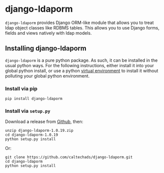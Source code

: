 # django-ldaporm

`django-ldaporm` provides  Django ORM-like module that allows you to treat ldap object classes like RDBMS tables.  This
allows you to use Django forms, fields and views natively with ldap models.

## Installing django-ldaporm

`django-ldaporm` is a pure python package.  As such, it can be installed in the usual python ways.  For the following
instructions, either install it into your global python install, or use a python 
[virtual environment](https://python-guide-pt-br.readthedocs.io/en/latest/dev/virtualenvs/) to install it without polluting your
global python environment.

### Install via pip

    pip install django-ldaporm

### Install via `setup.py`

Download a release from [Github](https://github.com/caltechads/deployfish/releases), then:

    unzip django-ldaporm-1.0.19.zip
    cd django-ldaporm-1.0.19
    python setup.py install

Or:

    git clone https://github.com/caltechads/django-ldaporm.git
    cd django-ldaporm
    python setup.py install
